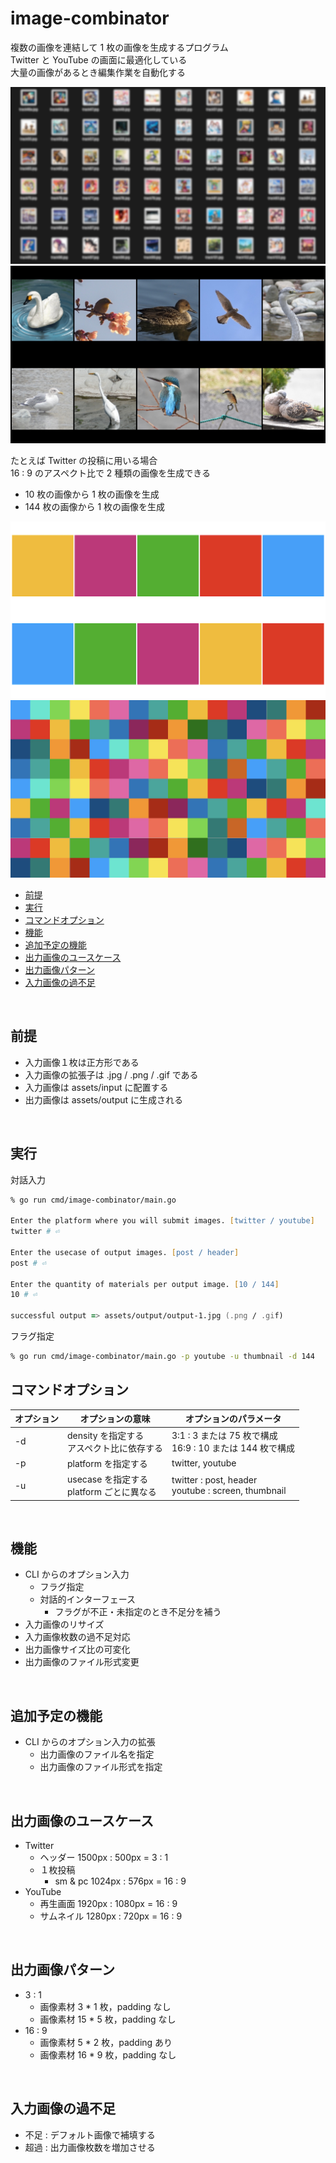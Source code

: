 # image-combinator

複数の画像を連結して 1 枚の画像を生成するプログラム  
Twitter と YouTube の画面に最適化している  
大量の画像があるとき編集作業を自動化する

![many-images](./assets/readme/many-tracks.jpg)
![combined-images](./assets/readme/twitter-post-10-02.jpg)

たとえば Twitter の投稿に用いる場合  
16 : 9 のアスペクト比で 2 種類の画像を生成できる

- 10 枚の画像から 1 枚の画像を生成
- 144 枚の画像から 1 枚の画像を生成

![output-image-10](./assets/readme/twitter-post-10.jpg)
![output-image-144](./assets/readme/twitter-post-144.jpg)

- [前提](#前提)
- [実行](#実行)
- [コマンドオプション](#コマンドオプション)
- [機能](#機能)
- [追加予定の機能](#追加予定の機能)
- [出力画像のユースケース](#出力画像のユースケース)
- [出力画像パターン](#出力画像パターン)
- [入力画像の過不足](#入力画像の過不足)

<br>

## 前提

- 入力画像１枚は正方形である
- 入力画像の拡張子は .jpg / .png / .gif である
- 入力画像は assets/input に配置する
- 出力画像は assets/output に生成される

<br>

## 実行

対話入力

```zsh
% go run cmd/image-combinator/main.go

Enter the platform where you will submit images. [twitter / youtube]
twitter # ⏎

Enter the usecase of output images. [post / header]
post # ⏎

Enter the quantity of materials per output image. [10 / 144]
10 # ⏎

successful output => assets/output/output-1.jpg (.png / .gif)
```

フラグ指定

```zsh
% go run cmd/image-combinator/main.go -p youtube -u thumbnail -d 144
```

## コマンドオプション

| オプション | オプションの意味                             | オプションのパラメータ                                      |
| ---------- | -------------------------------------------- | ----------------------------------------------------------- |
| -d         | density を指定する<br>アスペクト比に依存する | 3:1 : 3 または 75 枚で構成<br>16:9 : 10 または 144 枚で構成 |
| -p         | platform を指定する                          | twitter, youtube                                            |
| -u         | usecase を指定する<br>platform ごとに異なる  | twitter : post, header<br>youtube : screen, thumbnail       |

<br>

## 機能

- CLI からのオプション入力
  - フラグ指定
  - 対話的インターフェース
    - フラグが不正・未指定のとき不足分を補う
- 入力画像のリサイズ
- 入力画像枚数の過不足対応
- 出力画像サイズ比の可変化
- 出力画像のファイル形式変更

<br>

## 追加予定の機能

- CLI からのオプション入力の拡張
  - 出力画像のファイル名を指定
  - 出力画像のファイル形式を指定

<br>

## 出力画像のユースケース

- Twitter
  - ヘッダー 1500px : 500px = 3 : 1
  - １枚投稿
    - sm & pc 1024px : 576px = 16 : 9
- YouTube
  - 再生画面 1920px : 1080px = 16 : 9
  - サムネイル 1280px : 720px = 16 : 9

<br>

## 出力画像パターン

- 3 : 1
  - 画像素材 3 \* 1 枚，padding なし
  - 画像素材 15 \* 5 枚，padding なし
- 16 : 9
  - 画像素材 5 \* 2 枚，padding あり
  - 画像素材 16 \* 9 枚，padding なし

<br>

## 入力画像の過不足

- 不足 : デフォルト画像で補填する
- 超過 : 出力画像枚数を増加させる
